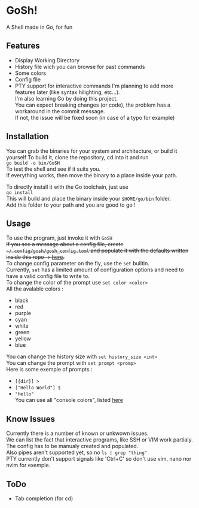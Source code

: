 <!-- Synced from https://github.com/Alexandre1a/GoSH (Tue Aug  5 02:11:53 UTC 2025) -->

# GoSh!
A Shell made in Go, for fun  
## Features
- Display Working Directory
- History file wich you can browse for past commands
- Some colors
- Config file
- PTY support for interactive commands
I'm planning to add more features later (like syntax hilighting, etc...).  
I'm also learning Go by doing this project.  
You can expect breaking changes (or code), the problem has a workaround in the commit message.  
If not, the issue will be fixed soon (in case of a typo for example)  

## Installation
You can grab the binaries for your system and architecture, or build it yourself
To build it, clone the repository, cd into it and run  
`go build -o bin/GoSH`  
To test the shell and see if it suits you.  
If everything works, then move the binary to a place inside your path.  

To directly install it with the Go toolchain, just use  
`go install`  
This will build and place the binary inside your `$HOME/go/bin` folder.  
Add this folder to your path and you are good to go !  

## Usage
To use the program, just invoke it with `GoSH`  
~~If you see a message about a config file, create `~/.config/gosh/gosh_config.toml` and populate it with the defaults written inside this repo -> [here](/defaults.toml).~~  
To change config parameter on the fly, use the `set` builtin.  
Currently, `set` has a limited amount of configuration options and need to have a valid config file to write to.  
To change the color of the prompt use `set color <color>`  
All the avalable colors :
  - black
  - red
  - purple
  - cyan
  - white
  - green
  - yellow
  - blue   

You can change the history size with `set history_size <int>`  
You can change the prompt with `set prompt <promp>`  
Here is some exemple of prompts :  
  - `[{dir}] > `
  - `["Hello World"] $ `
  - `"Hello" `  
You can use all "console colors", listed [here](https://gist.github.com/kamito/704813)  

## Know Issues
Currently there is a number of known or unkwown issues.  
We can list the fact that interactive programs, like SSH or VIM work partialy.  
The config has to be manualy created and populated.  
Also pipes aren't supported yet, so no `ls | grep "thing"`  
PTY currently don't support signals like 'Ctrl+C' so don't use vim, nano nor nvim for exemple.  

## ToDo
- Tab completion (for cd)
